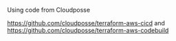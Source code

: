 Using code from Cloudposse

https://github.com/cloudposse/terraform-aws-cicd
and 
https://github.com/cloudposse/terraform-aws-codebuild

